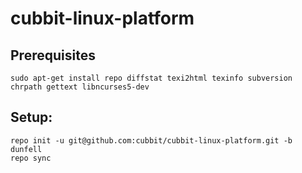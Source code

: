 # cubbit-linux-platform

## Prerequisites

```shell
sudo apt-get install repo diffstat texi2html texinfo subversion chrpath gettext libncurses5-dev
```

## Setup:

```shell
repo init -u git@github.com:cubbit/cubbit-linux-platform.git -b dunfell
repo sync
```

